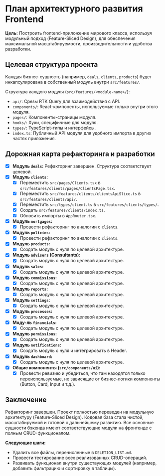 # План архитектурного развития Frontend

**Цель:** Построить frontend-приложение мирового класса, используя модульный подход (Feature-Sliced Design), для обеспечения максимальной масштабируемости, производительности и удобства разработки.

## Целевая структура проекта

Каждая бизнес-сущность (например, `deals`, `clients`, `products`) будет инкапсулирована в собственный модуль внутри `src/features/`.

Структура каждого модуля (`src/features/<module-name>/`):
-   `api/`: Срезы RTK Query для взаимодействия с API.
-   `components/`: React-компоненты, используемые только внутри этого модуля.
-   `pages/`: Компоненты-страницы модуля.
-   `hooks/`: Хуки, специфичные для модуля.
-   `types/`: TypeScript-типы и интерфейсы.
-   `index.ts`: Публичный API модуля для удобного импорта в других частях приложения.

## Дорожная карта рефакторинга и разработки

-   [x] **Модуль `deals`:** Рефакторинг завершен. Структура соответствует целевой.
-   [x] **Модуль `clients`:**
    -   [x] Переместить `src/pages/Clients.tsx` в `src/features/clients/pages/ClientsPage.tsx`.
    -   [x] Переместить `src/features/clients/clientsApiSlice.ts` в `src/features/clients/api/`.
    -   [x] Переместить `src/types/client.ts` в `src/features/clients/types/`.
    -   [x] Создать `src/features/clients/index.ts`.
    -   [x] Обновить импорты в `AppRouter.tsx`.
-   [x] **Модуль `mortgages`:**
    -   [x] Провести рефакторинг по аналогии с `clients`.
-   [x] **Модуль `policies`:**
    -   [x] Провести рефакторинг по аналогии с `clients`.
-   [x] **Модуль `products`:**
    -   [x] Создать модуль с нуля по целевой архитектуре.
-   [x] **Модуль `advisers` (Consultants):**
    -   [x] Создать модуль с нуля по целевой архитектуре.
-   [x] **Модуль `sales`:**
    -   [x] Создать модуль с нуля по целевой архитектуре.
-   [x] **Модуль `commissions`:**
    -   [x] Создать модуль с нуля по целевой архитектуре.
-   [x] **Модуль `reports`:**
    -   [x] Создать модуль с нуля по целевой архитектуре.
-   [x] **Модуль `settings`:**
    -   [x] Создать модуль с нуля по целевой архитектуре.
-   [x] **Модуль `processes`:**
    -   [x] Создать модуль с нуля по целевой архитектуре.
-   [x] **Моду-ль `financials`:**
    -   [x] Создать модуль с нуля по целевой архитектуре.
-   [x] **Модуль `permissions`:**
    -   [x] Создать модуль с нуля по целевой архитектуре.
-   [x] **Модуль `notifications`:**
    -   [x] Создать модуль с нуля и интегрировать в Header.
-   [x] **Модуль `dashboard`:**
    -   [x] Создать модуль с нуля по целевой архитектуре.
-   [x] **Общие компоненты (`src/components/ui`):**
    -   [x] Провести ревизию и убедиться, что там находятся только переиспользуемые, не зависящие от бизнес-логики компоненты (Button, Card, Input и т.д.).

## Заключение

Рефакторинг завершен. Проект полностью переведен на модульную архитектуру (Feature-Sliced Design). Кодовая база стала чистой, масштабируемой и готовой к дальнейшему развитию. Все основные сущности бэкенда имеют соответствующие модули на фронтенде с полным CRUD-функционалом.

**Следующие шаги:**
-   Удалить все файлы, перечисленные в `DELETION_LIST.md`.
-   Провести тестирование всех реализованных CRUD-операций.
-   Развивать функционал внутри существующих модулей (например, добавить фильтрацию и сортировку в таблицы).
